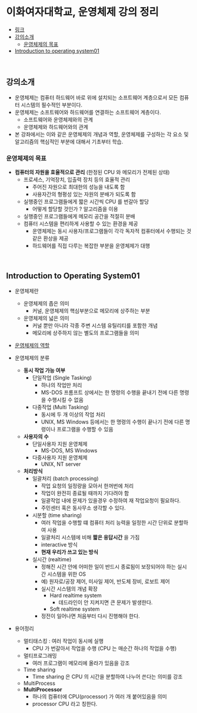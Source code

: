 # 이화여자대학교, 운영체제 강의 정리
* [링크](http://www.kocw.net/home/search/kemView.do?kemId=1046323)
* [강의소개](#강의소개)
    * [운영체제의 목표](#goal)
* [Introduction to operating system01](#introduction-to-operating-system)

<BR>

## 강의소개
* 운영체제는 컴퓨터 하드웨어 바로 위에 설치되는 소프트웨어 계층으로서 모든 컴퓨터 시스템의 필수적인 부분이다. 
* 운영체제는 소프트웨어와 하드웨어를 연결하는 소프트웨어 계층이다.
    * 소프트웨어와 운영체제와의 관계
    * 운영체제와 하드웨어와의 관계
* 본 강좌에서는 이와 같은 운영체제의 개념과 역할, 운영체제를 구성하는 각 요소 및 알고리즘의 핵심적인 부분에 대해서 기초부터 학습.

### <a id="goal"></a>운영체제의 목표
* __컴퓨터의 자원을 효율적으로 관리__ (한정된 CPU 와 메모리가 전제된 상태)
    * 프로세스, 기억장치, 입출력 장치 등의 효율적 관리
        * 주어진 자원으로 최대한의 성능을 내도록 함
        * 사용자간의 형평성 있는 자원의 분배가 되도록 함
    * 실행중인 프로그램들에게 짧은 시간씩 CPU 를 번갈아 할당
        * 어떻게 할당할 것인가 ? 알고리즘을 이용
    * 실행중인 프로그램들에게 메모리 공간을 적절히 분배
    * 컴퓨터 시스템을 편리하게 사용할 수 있는 환경을 제공
        * 운영체제는 동시 사용자/프로그램들이 각각 독자적 컴퓨터에서 수행되는 것 같은 환상을 제공
        * 하드웨어를 직접 다루는 복잡한 부분을 운영체제가 대행

<BR>

## <a id="introduction-to-operating-system"></a>Introduction to Operating System01
* 운영체제란 
    * 운영체제의 좁은 의미
        * 커널, 운영체제의 핵심부분으로 메모리에 상주하는 부분
    * 운영체제의 넓은 의미
        * 커널 뿐만 아니라 각종 주변 시스템 유틸리티를 포함한 개념
        * 메모리에 상주하지 않는 별도의 프로그램들을 의미
   

 * [운영체제의 역할](#goal)
 * 운영체제의 분류
    * __동시 작업 가능 여부__
        * 단일작업 (Single Tasking)
            * 하나의 작업만 처리
            * MS-DOS 프롬프트 상에서는 한 명령의 수행을 끝내기 전에 다른 명령을 수행시킬 수 없음
        * 다중작업 (Multi Tasking)
            * 동시에 두 개 이상의 작업 처리
            * UNIX, MS Windows 등에서는 한 명령의 수행이 끝나기 전에 다른 명령이나 프로그램을 수행할 수 있음
    * __사용자의 수__
        * 단일사용자 지원 운영체제
            * MS-DOS, MS Windows
        * 다중사용자 지원 운영체제
            * UNIX, NT server
    * __처리방식__
        * 일괄처리 (batch processing)
            * 작업 요청의 일정량을 모아서 한꺼번에 처리
            * 작업이 완전히 종료될 때까지 기다려야 함
            * 일괄작업 내에 문제가 있을경우 수정하여 재 작업요청이 필요하다.
            * 주민센터 혹은 동사무소 생각할 수 있다.
        * 시분할 (time sharing)
            * 여러 작업을 수행할 떄 컴퓨터 처리 능력을 일정한 시간 단위로 분할하여 사용
            * 일괄처리 시스템에 비해 __짧은 응답시간__ 을 가짐
            * interactive 방식
            * __현재 우리가 쓰고 있는 방식__
        * 실시간 (realtime)
            * 정해진 시간 안에 어떠한 일이 반드시 종료됨이 보장되어야 하는 실시간 시스템을 위한 OS
            * 예) 원자로/공장 제어, 미사일 제어, 반도체 장비, 로보트 제어
            * 실시간 시스템의 개념 확장
                * Hard realtime system
                    * 데드라인이 안 지켜지면 큰 문제가 발생한다.
                * Soft realtime system 
            * 정전이 일어나면 처음부터 다시 진행해야 한다.

* 용어정리
    * 멀티태스킹 : 여러 작업이 동시에 실행
        * CPU 가 번갈아서 작업을 수행 (CPU 는 매순간 하나의 작업을 수행)
    * 멀티프로그래밍 
        * 여러 프로그램이 메모리에 올라가 있음을 강조
    * Time sharing
        * Time sharing 은 CPU 의 시간을 분할하여 나누어 쓴다는 의미를 강조
    * MultiProcess
    * __MultiProcessor__
        * 하나의 컴퓨터에 CPU(processor) 가 여러 개 붙어있음을 의미
        * processor CPU 라고 칭한다.
        

